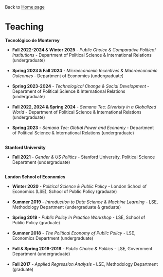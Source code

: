 Back to [Home page](/README.md)

# Teaching

**Tecnológico de Monterrey**
* **Fall 2022-2024 & Winter 2025** - *Public Choice & Comparative Political Institutions* - Department of Political Science & International Relations (undergraduate)
<br/><br/>
* **Spring 2023 & Fall 2024** - *Microeconomic Incentives & Macroeconomic Outcomes* - Department of Economics (undergraduate)
<br/><br/>
* **Spring 2023-2024** - *Technological Change & Social Development* - Department of Political Science & International Relations (undergraduate)
<br/><br/>
* **Fall 2022, 2024 & Spring 2024** - *Semana Tec: Diveristy in a Globalized World* - Department of Political Science & International Relations (undergraduate)
<br/><br/>
* **Spring 2023** - *Semana Tec: Global Power and Economy* - Department of Political Science & International Relations (undergraduate)
<br/><br/>

**Stanford University**
* **Fall 2021** - *Gender & US Politics* - Stanford University, Political Science Department (undergraduate)
<br/><br/>

**London School of Economics**
* **Winter 2020** - *Political Science & Public Policy* - London School of Economics (LSE), School of Public Policy (graduate)
<br/><br/>
* **Summer 2019** - *Introduction to Data Science & Machine Learning* - LSE, Methodology Department (undergraduate & graduate)
<br/><br/>
* **Spring 2019** - *Public Policy in Practice Workshop* - LSE, School of Public Policy (graduate)
<br/><br/>
* **Summer 2018** - *The Political Economy of Public Policy* - LSE, Economics Department (undergraduate)
<br/><br/>
* **Fall & Spring 2016-2018** - *Public Choice & Politics* - LSE, Government Department (undergraduate)
<br/><br/>
* **Fall 2017** - *Applied Regression Analysis* - LSE, Methodology Department (graduate)
<br/><br/>
